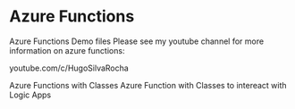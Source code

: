 # Azure Functions
Azure Functions Demo files
Please see my youtube channel for more information on azure functions:

youtube.com/c/HugoSilvaRocha

Azure Functions with Classes
Azure Function with Classes to intereact with Logic Apps
